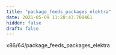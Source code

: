 ```yaml
---
title: "package_feeds_packages_elektra"
date: 2021-05-09 11:28:43.708461
hidden: false
draft: false
---
```


x86/64/package_feeds_packages_elektra

